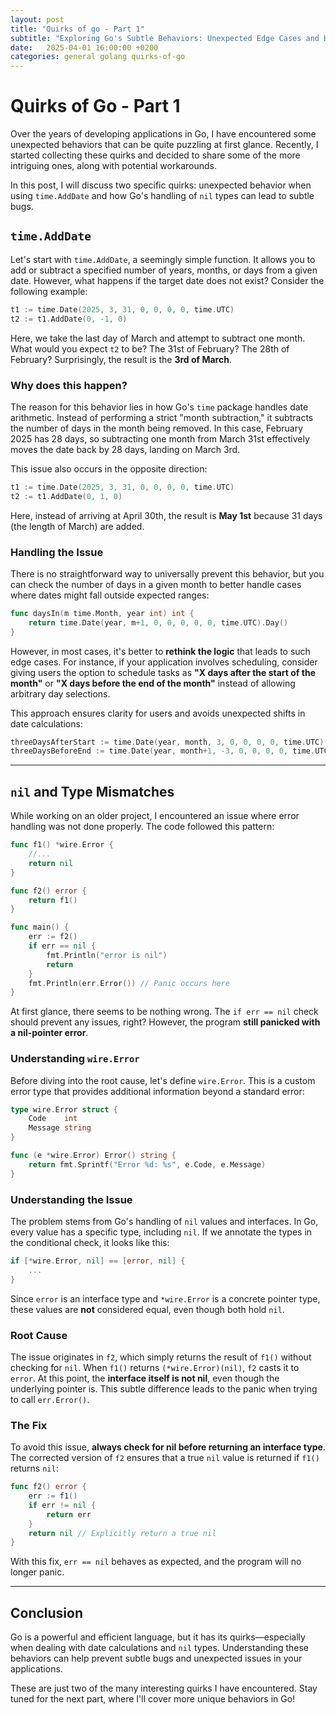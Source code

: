 ```yaml
---
layout: post
title: "Quirks of go - Part 1"
subtitle: "Exploring Go's Subtle Behaviors: Unexpected Edge Cases and How to Navigate Them"
date:   2025-04-01 16:00:00 +0200
categories: general golang quirks-of-go
---
```


# Quirks of Go - Part 1

Over the years of developing applications in Go, I have encountered some unexpected behaviors that can be quite puzzling at first glance. Recently, I started collecting these quirks and decided to share some of the more intriguing ones, along with potential workarounds.

In this post, I will discuss two specific quirks: unexpected behavior when using `time.AddDate` and how Go's handling of `nil` types can lead to subtle bugs.

## `time.AddDate`

Let's start with `time.AddDate`, a seemingly simple function. It allows you to add or subtract a specified number of years, months, or days from a given date. However, what happens if the target date does not exist? Consider the following example:

```go
t1 := time.Date(2025, 3, 31, 0, 0, 0, 0, time.UTC)
t2 := t1.AddDate(0, -1, 0)
```

Here, we take the last day of March and attempt to subtract one month. What would you expect `t2` to be? The 31st of February? The 28th of February? Surprisingly, the result is the **3rd of March**.

### Why does this happen?

The reason for this behavior lies in how Go's `time` package handles date arithmetic. Instead of performing a strict "month subtraction," it subtracts the number of days in the month being removed. In this case, February 2025 has 28 days, so subtracting one month from March 31st effectively moves the date back by 28 days, landing on March 3rd.

This issue also occurs in the opposite direction:

```go
t1 := time.Date(2025, 3, 31, 0, 0, 0, 0, time.UTC)
t2 := t1.AddDate(0, 1, 0)
```

Here, instead of arriving at April 30th, the result is **May 1st** because 31 days (the length of March) are added.

### Handling the Issue

There is no straightforward way to universally prevent this behavior, but you can check the number of days in a given month to better handle cases where dates might fall outside expected ranges:

```go
func daysIn(m time.Month, year int) int {
    return time.Date(year, m+1, 0, 0, 0, 0, 0, time.UTC).Day()
}
```

However, in most cases, it's better to **rethink the logic** that leads to such edge cases. For instance, if your application involves scheduling, consider giving users the option to schedule tasks as **"X days after the start of the month"** or **"X days before the end of the month"** instead of allowing arbitrary day selections.

This approach ensures clarity for users and avoids unexpected shifts in date calculations:

```go
threeDaysAfterStart := time.Date(year, month, 3, 0, 0, 0, 0, time.UTC)
threeDaysBeforeEnd := time.Date(year, month+1, -3, 0, 0, 0, 0, time.UTC)
```

---

## `nil` and Type Mismatches

While working on an older project, I encountered an issue where error handling was not done properly. The code followed this pattern:

```go
func f1() *wire.Error {
    //...
    return nil
}

func f2() error {
    return f1()
}

func main() {
    err := f2()
    if err == nil {
        fmt.Println("error is nil")
        return
    }
    fmt.Println(err.Error()) // Panic occurs here
}
```

At first glance, there seems to be nothing wrong. The `if err == nil` check should prevent any issues, right? However, the program **still panicked with a nil-pointer error**.

### Understanding `wire.Error`

Before diving into the root cause, let's define `wire.Error`. This is a custom error type that provides additional information beyond a standard error:

```go
type wire.Error struct {
    Code    int
    Message string
}

func (e *wire.Error) Error() string {
    return fmt.Sprintf("Error %d: %s", e.Code, e.Message)
}
```

### Understanding the Issue

The problem stems from Go's handling of `nil` values and interfaces. In Go, every value has a specific type, including `nil`. If we annotate the types in the conditional check, it looks like this:

```go
if [*wire.Error, nil] == [error, nil] {
    ...
}
```

Since `error` is an interface type and `*wire.Error` is a concrete pointer type, these values are **not** considered equal, even though both hold `nil`.

### Root Cause

The issue originates in `f2`, which simply returns the result of `f1()` without checking for `nil`. When `f1()` returns `(*wire.Error)(nil)`, `f2` casts it to `error`. At this point, the **interface itself is not nil**, even though the underlying pointer is. This subtle difference leads to the panic when trying to call `err.Error()`.

### The Fix

To avoid this issue, **always check for nil before returning an interface type**. The corrected version of `f2` ensures that a true `nil` value is returned if `f1()` returns `nil`:

```go
func f2() error {
    err := f1()
    if err != nil {
        return err
    }
    return nil // Explicitly return a true nil
}
```

With this fix, `err == nil` behaves as expected, and the program will no longer panic.

---

## Conclusion

Go is a powerful and efficient language, but it has its quirks—especially when dealing with date calculations and `nil` types. Understanding these behaviors can help prevent subtle bugs and unexpected issues in your applications.

These are just two of the many interesting quirks I have encountered. Stay tuned for the next part, where I'll cover more unique behaviors in Go!
